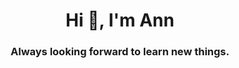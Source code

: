 <h1 align="center">Hi 👋, I'm Ann</h1>
<h3 align="center">Always looking forward to learn new things.</h3>



